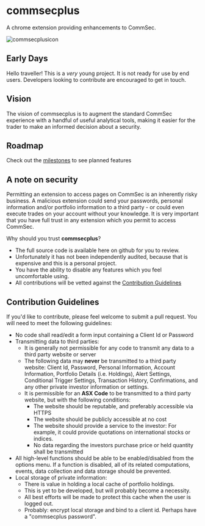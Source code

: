 # commsecplus
A chrome extension providing enhancements to CommSec.

![commsecplusicon](https://raw.githubusercontent.com/nickwb/commsecplus/master/icon/icon128.png)

## Early Days
Hello traveller! This is a *very* young project. It is not ready for use by end users. Developers looking to contribute are encouraged to get in touch.

## Vision
The vision of commsecplus is to augment the standard CommSec experience with a handful of useful analytical tools, making it easier for the trader to make an informed decision about a security.

## Roadmap
Check out the [milestones](https://github.com/nickwb/commsecplus/issues/milestones) to see planned features

## A note on security
Permitting an extension to access pages on CommSec is an inherently risky business. A malicious extension could send your passwords, personal information and/or portfolio information to a third party - or could even execute trades on your account without your knowledge. It is very important that you have full trust in any extension which you permit to access CommSec.

Why should you trust **commsecplus**?
* The full source code is available here on github for you to review.
* Unfortunately it has not been independently audited, because that is expensive and this is a personal project.
* You have the ability to disable any features which you feel uncomfortable using.
* All contributions will be vetted against the [Contribution Guidelines](#contribution-guidelines)

## Contribution Guidelines
If you'd like to contribute, please feel welcome to submit a pull request. You will need to meet the following guidelines:

* No code shall read/edit a form input containing a Client Id or Password
* Transmitting data to third parties:
    * It is generally not permissible for any code to transmit any data to a third party website or server
    * The following data may **never** be transmitted to a third party website: Client Id, Password, Personal Information, Account Information, Portfolio Details (i.e. Holdings), Alert Settings, Conditional Trigger Settings, Transaction History, Confirmations, and any other private investor information or settings.
    * It is permissible for an **ASX Code** to be transmitted to a third party website, but with the following conditions:
        * The website should be reputable, and preferably accessible via HTTPS
        * The website should be publicly accessible at no cost
        * The website should provide a service to the investor: For example, it could provide quotations on international stocks or indices.
        * No data regarding the investors purchase price or held quantity shall be transmitted
* All high-level functions should be able to be enabled/disabled from the options menu. If a function is disabled, all of its related computations, events, data collection and data storage should be prevented.
* Local storage of private information:
    * There is value in holding a local cache of portfolio holdings.
    * This is yet to be developed, but will probably become a necessity.
    * All best efforts will be made to protect this cache when the user is logged out.
    * Probably: encrypt local storage and bind to a client id. Perhaps have a "commsecplus password".